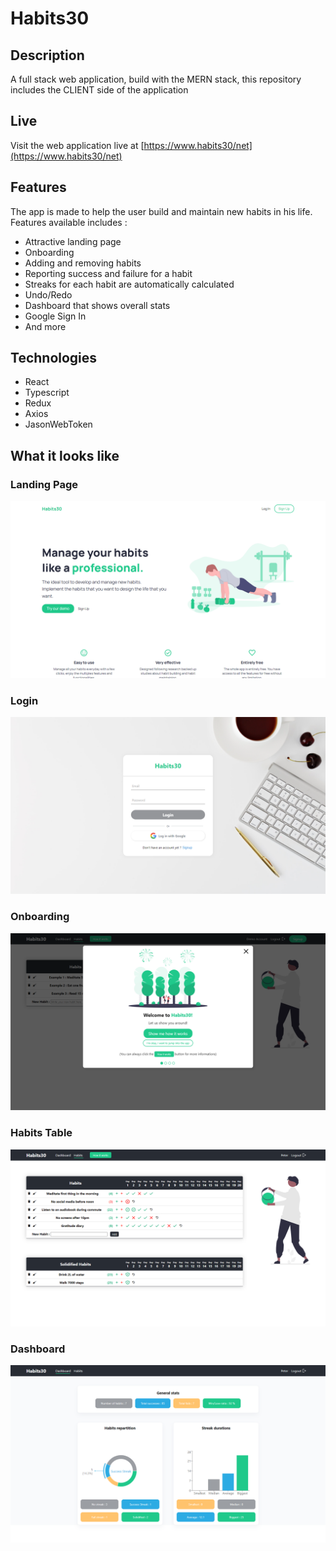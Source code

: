 # Habits30

## Description

A full stack web application, build with the MERN stack, this repository includes the CLIENT side of the application

## Live

Visit the web application live at [https://www.habits30/net](https://www.habits30/net)

## Features

The app is made to help the user build and maintain new habits in his life.
Features available includes :
- Attractive landing page
- Onboarding
- Adding and removing habits
- Reporting success and failure for a habit
- Streaks for each habit are automatically calculated
- Undo/Redo
- Dashboard that shows overall stats
- Google Sign In
- And more

## Technologies

- React
- Typescript
- Redux
- Axios
- JasonWebToken

## What it looks like
### Landing Page
![Landing Page](https://raw.githubusercontent.com/Jordan6794/Portfolio/main/public/screenshots/screen_habits_landing.png)
### Login
![Login](https://raw.githubusercontent.com/Jordan6794/Portfolio/main/public/screenshots/screen_habits_login.png)
### Onboarding
![Onboarding](https://raw.githubusercontent.com/Jordan6794/Portfolio/main/public/screenshots/screen_habits_onboarding.png)
### Habits Table
![Habits Table](https://raw.githubusercontent.com/Jordan6794/Habits30/master/public/scrnHabits.png)
### Dashboard
![Dashboard](https://raw.githubusercontent.com/Jordan6794/Portfolio/main/public/screenshots/screen_habits_dashboard.png)
